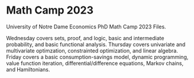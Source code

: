 # Math Camp 2023
University of Notre Dame Economics PhD Math Camp 2023 Files. 

Wednesday covers sets, proof, and logic, basic and intermediate probability, and basic functional analysis. Thursday covers univariate and multivariate optimzation, constrainted optimization, and linear algebra. Friday covers a basic consumption-savings model, dynamic programming, value function iteration, differential/difference equations, Markov chains, and Hamiltonians. 
